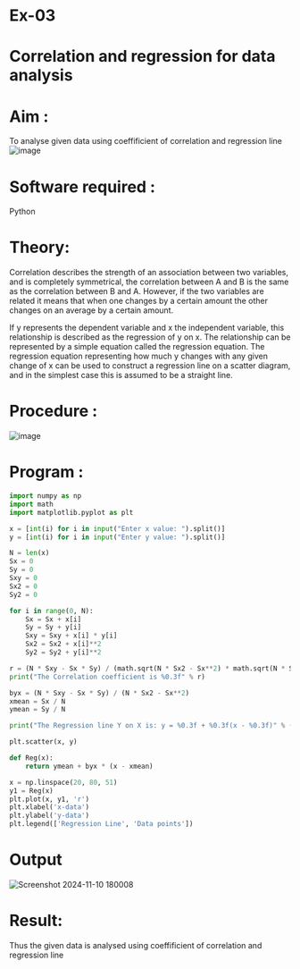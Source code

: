 # Ex-03
# Correlation and regression for data analysis
# Aim : 

To analyse given data using coeffificient of correlation and regression line
![image](https://user-images.githubusercontent.com/104613195/168224136-d6b64e64-7d3d-4775-9337-c8f96fe41f2d.png)


# Software required :  

Python

# Theory:

Correlation describes the strength of an association between two variables, and is completely symmetrical, the correlation between A and B is the same as the correlation between B and A. However, if the two variables are related it means that when one changes by a certain amount the other changes on an average by a certain amount.  

If y represents the dependent variable and x the independent variable, this relationship is described as the regression of y on x. The relationship can be represented by a simple equation called the regression equation. The regression equation representing how much y changes with any given change of x can be used to construct a regression line on a scatter diagram, and in the simplest case this is assumed to be a straight line.

# Procedure :

![image](https://user-images.githubusercontent.com/104613195/168225866-ac8f6610-bdc3-4ac2-a24e-2b24ba08e189.png)

# Program :

```py
import numpy as np
import math
import matplotlib.pyplot as plt

x = [int(i) for i in input("Enter x value: ").split()]
y = [int(i) for i in input("Enter y value: ").split()]

N = len(x)
Sx = 0
Sy = 0
Sxy = 0
Sx2 = 0
Sy2 = 0

for i in range(0, N):
    Sx = Sx + x[i]
    Sy = Sy + y[i]
    Sxy = Sxy + x[i] * y[i]
    Sx2 = Sx2 + x[i]**2
    Sy2 = Sy2 + y[i]**2

r = (N * Sxy - Sx * Sy) / (math.sqrt(N * Sx2 - Sx**2) * math.sqrt(N * Sy2 - Sy**2))
print("The Correlation coefficient is %0.3f" % r)

byx = (N * Sxy - Sx * Sy) / (N * Sx2 - Sx**2)
xmean = Sx / N
ymean = Sy / N

print("The Regression line Y on X is: y = %0.3f + %0.3f(x - %0.3f)" % (ymean, byx, xmean))

plt.scatter(x, y)

def Reg(x):
    return ymean + byx * (x - xmean)

x = np.linspace(20, 80, 51)
y1 = Reg(x)
plt.plot(x, y1, 'r')
plt.xlabel('x-data')
plt.ylabel('y-data')
plt.legend(['Regression Line', 'Data points'])

```

# Output 
![Screenshot 2024-11-10 180008](https://github.com/user-attachments/assets/036c3c34-7081-400b-9e14-164d9e858821)

# Result:
Thus the given data is analysed using coeffificient of correlation and regression line
